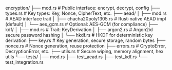 encryption/
├── mod.rs # Public interface: encrypt, decrypt, config
├── types.rs # Key types: Key, Nonce, CipherText, etc.
├── aead/
│ ├── mod.rs # AEAD interface trait
│ ├── chacha20poly1305.rs # Rust-native AEAD impl (default)
│ └── aes_gcm.rs # Optional: AES-GCM (for compliance)
├── kdf/
│ ├── mod.rs # Trait: KeyDerivation
│ ├── argon2.rs # Argon2id secure password hashing
│ └── hkdf.rs # HKDF for deterministic key derivation
├── key.rs # Key generation, secure storage, random bytes
├── nonce.rs # Nonce generation, reuse protection
├── errors.rs # CryptoError, DecryptionError, etc.
├── utils.rs # Secure wiping, memory alignment, hex utils
└── tests/
├── mod.rs
├── test_aead.rs
├── test_kdf.rs
└── test_integration.rs
